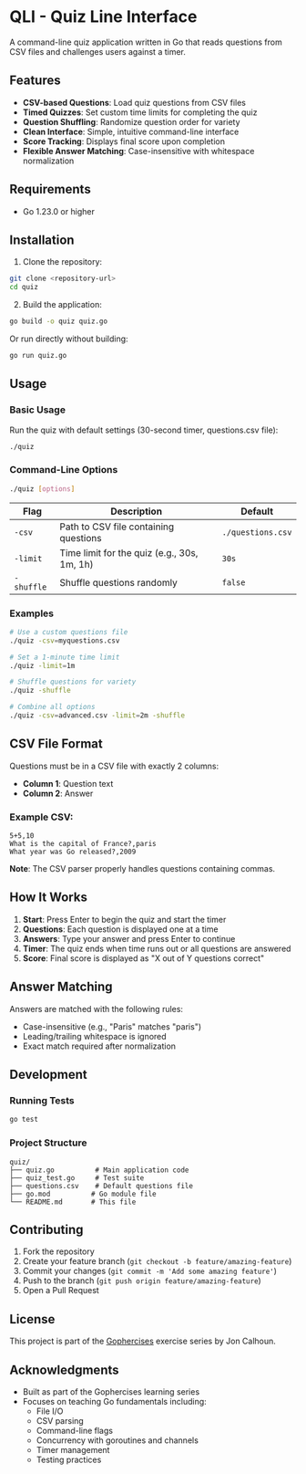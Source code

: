 # QLI - Quiz Line Interface

A command-line quiz application written in Go that reads questions from CSV files and challenges users against a timer.

## Features

- **CSV-based Questions**: Load quiz questions from CSV files
- **Timed Quizzes**: Set custom time limits for completing the quiz
- **Question Shuffling**: Randomize question order for variety
- **Clean Interface**: Simple, intuitive command-line interface
- **Score Tracking**: Displays final score upon completion
- **Flexible Answer Matching**: Case-insensitive with whitespace normalization

## Requirements

- Go 1.23.0 or higher

## Installation

1. Clone the repository:
```bash
git clone <repository-url>
cd quiz
```

2. Build the application:
```bash
go build -o quiz quiz.go
```

Or run directly without building:
```bash
go run quiz.go
```

## Usage

### Basic Usage

Run the quiz with default settings (30-second timer, questions.csv file):
```bash
./quiz
```

### Command-Line Options

```bash
./quiz [options]
```

| Flag | Description | Default |
|------|-------------|---------|
| `-csv` | Path to CSV file containing questions | `./questions.csv` |
| `-limit` | Time limit for the quiz (e.g., 30s, 1m, 1h) | `30s` |
| `-shuffle` | Shuffle questions randomly | `false` |

### Examples

```bash
# Use a custom questions file
./quiz -csv=myquestions.csv

# Set a 1-minute time limit
./quiz -limit=1m

# Shuffle questions for variety
./quiz -shuffle

# Combine all options
./quiz -csv=advanced.csv -limit=2m -shuffle
```

## CSV File Format

Questions must be in a CSV file with exactly 2 columns:
- **Column 1**: Question text
- **Column 2**: Answer

### Example CSV:
```csv
5+5,10
What is the capital of France?,paris
What year was Go released?,2009
```

**Note**: The CSV parser properly handles questions containing commas.

## How It Works

1. **Start**: Press Enter to begin the quiz and start the timer
2. **Questions**: Each question is displayed one at a time
3. **Answers**: Type your answer and press Enter to continue
4. **Timer**: The quiz ends when time runs out or all questions are answered
5. **Score**: Final score is displayed as "X out of Y questions correct"

## Answer Matching

Answers are matched with the following rules:
- Case-insensitive (e.g., "Paris" matches "paris")
- Leading/trailing whitespace is ignored
- Exact match required after normalization

## Development

### Running Tests

```bash
go test
```

### Project Structure

```
quiz/
├── quiz.go          # Main application code
├── quiz_test.go     # Test suite
├── questions.csv    # Default questions file
├── go.mod          # Go module file
└── README.md       # This file
```

## Contributing

1. Fork the repository
2. Create your feature branch (`git checkout -b feature/amazing-feature`)
3. Commit your changes (`git commit -m 'Add some amazing feature'`)
4. Push to the branch (`git push origin feature/amazing-feature`)
5. Open a Pull Request

## License

This project is part of the [Gophercises](https://gophercises.com/) exercise series by Jon Calhoun.

## Acknowledgments

- Built as part of the Gophercises learning series
- Focuses on teaching Go fundamentals including:
  - File I/O
  - CSV parsing
  - Command-line flags
  - Concurrency with goroutines and channels
  - Timer management
  - Testing practices